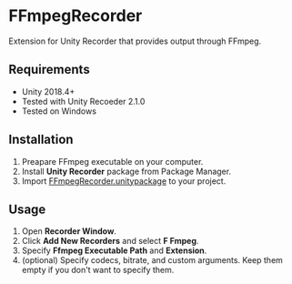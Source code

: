 # FFmpegRecorder

Extension for Unity Recorder that provides output through FFmpeg.

## Requirements

- Unity 2018.4+
- Tested with Unity Recoeder 2.1.0
- Tested on Windows

## Installation

1. Preapare FFmpeg executable on your computer.
2. Install **Unity Recorder** package from Package Manager.
3. Import [FFmpegRecorder.unitypackage](https://github.com/ruccho/FFmpegRecorder/releases) to your project.

## Usage

1. Open **Recorder Window**.
2. Click **Add New Recorders** and select **F Fmpeg**.
3. Specify **Ffmpeg Executable Path** and **Extension**.
4. (optional) Specify codecs, bitrate, and custom arguments. Keep them empty if you don't want to specify them.
